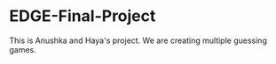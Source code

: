 # EDGE-Final-Project

This is Anushka and Haya's project. 
We are creating multiple guessing games. 
